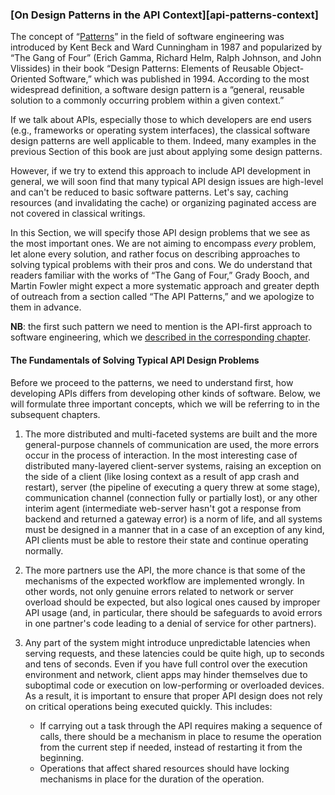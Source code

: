 ### [On Design Patterns in the API Context][api-patterns-context]

The concept of “[Patterns](https://en.wikipedia.org/wiki/Software_design_pattern#History)” in the field of software engineering was introduced by Kent Beck and Ward Cunningham in 1987 and popularized by “The Gang of Four” (Erich Gamma, Richard Helm, Ralph Johnson, and John Vlissides) in their book “Design Patterns: Elements of Reusable Object-Oriented Software,” which was published in 1994. According to the most widespread definition, a software design pattern is a “general, reusable solution to a commonly occurring problem within a given context.”

If we talk about APIs, especially those to which developers are end users (e.g., frameworks or operating system interfaces), the classical software design patterns are well applicable to them. Indeed, many examples in the previous Section of this book are just about applying some design patterns.

However, if we try to extend this approach to include API development in general, we will soon find that many typical API design issues are high-level and can't be reduced to basic software patterns. Let's say, caching resources (and invalidating the cache) or organizing paginated access are not covered in classical writings.

In this Section, we will specify those API design problems that we see as the most important ones. We are not aiming to encompass *every* problem, let alone every solution, and rather focus on describing approaches to solving typical problems with their pros and cons. We do understand that readers familiar with the works of “The Gang of Four,” Grady Booch, and Martin Fowler might expect a more systematic approach and greater depth of outreach from a section called “The API Patterns,” and we apologize to them in advance.

**NB**: the first such pattern we need to mention is the API-first approach to software engineering, which we [described in the corresponding chapter](#intro-api-first-approach).

#### The Fundamentals of Solving Typical API Design Problems

Before we proceed to the patterns, we need to understand first, how developing APIs differs from developing other kinds of software. Below, we will formulate three important concepts, which we will be referring to in the subsequent chapters.

  1. The more distributed and multi-faceted systems are built and the more general-purpose channels of communication are used, the more errors occur in the process of interaction. In the most interesting case of distributed many-layered client-server systems, raising an exception on the side of a client (like losing context as a result of app crash and restart), server (the pipeline of executing a query threw at some stage), communication channel (connection fully or partially lost), or any other interim agent (intermediate web-server hasn't got a response from backend and returned a gateway error) is a norm of life, and all systems must be designed in a manner that in a case of an exception of any kind, API clients must be able to restore their state and continue operating normally.

  2. The more partners use the API, the more chance is that some of the mechanisms of the expected workflow are implemented wrongly. In other words, not only genuine errors related to network or server overload should be expected, but also logical ones caused by improper API usage (and, in particular, there should be safeguards to avoid errors in one partner's code leading to a denial of service for other partners).

  3. Any part of the system might introduce unpredictable latencies when serving requests, and these latencies could be quite high, up to seconds and tens of seconds. Even if you have full control over the execution environment and network, client apps may hinder themselves due to suboptimal code or execution on low-performing or overloaded devices. As a result, it is important to ensure that proper API design does not rely on critical operations being executed quickly. This includes:
      * If carrying out a task through the API requires making a sequence of calls, there should be a mechanism in place to resume the operation from the current step if needed, instead of restarting it from the beginning.
      * Operations that affect shared resources should have locking mechanisms in place for the duration of the operation.